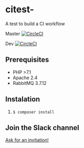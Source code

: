 # citest-
A test to build a CI workflow

Master [![CircleCI](https://circleci.com/gh/jdlcgarcia/citest-/tree/master.svg?style=svg)](https://circleci.com/gh/jdlcgarcia/citest-/tree/master)

Dev [![CircleCI](https://circleci.com/gh/jdlcgarcia/citest-/tree/dev.svg?style=svg)](https://circleci.com/gh/jdlcgarcia/citest-/tree/dev)

## Prerequisites

* PHP >7.1
* Apache 2.4
* RabbitMQ 3.7.12

## Instalation

1. `$ composer install`

## Join the Slack channel

[Ask for an invitation!](https://join.slack.com/t/jdlcdev/shared_invite/enQtNTc2MTE1NDk0Mjc1LTE2NWUzZThmZjc0ZTc2YTZlNjZjMmIwYTFkODBhMzJmY2YxMzhiNzk1YWY5YmExYzIzYmM0ZjFjYTA3YjJiZjA)